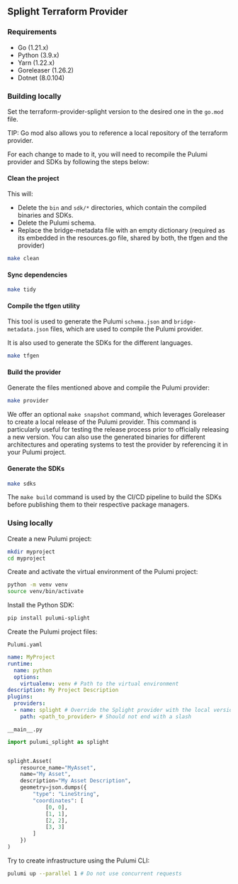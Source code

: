 ## Splight Terraform Provider

### Requirements

- Go (1.21.x)
- Python (3.9.x)
- Yarn (1.22.x)
- Goreleaser (1.26.2)
- Dotnet (8.0.104)

### Building locally

Set the terraform-provider-splight version to the desired one in the `go.mod` file.

TIP: Go mod also allows you to reference a local repository of the terraform provider.

For each change to made to it, you will need to recompile the Pulumi provider and SDKs by following the steps below:

#### Clean the project

This will:
- Delete the `bin` and `sdk/*` directories, which contain the compiled binaries and SDKs.
- Delete the Pulumi schema.
- Replace the bridge-metadata file with an empty dictionary (required as its embedded in the resources.go file, shared by both, the tfgen and the provider)

```bash
make clean
```

#### Sync dependencies

```bash
make tidy
```

#### Compile the tfgen utility

This tool is used to generate the Pulumi `schema.json` and `bridge-metadata.json` files, which are used to compile the Pulumi provider.

It is also used to generate the SDKs for the different languages.

```bash
make tfgen
```

#### Build the provider

Generate the files mentioned above and compile the Pulumi provider:

```bash
make provider
```

We offer an optional `make snapshot` command, which leverages Goreleaser to create a local release of the Pulumi provider.
This command is particularly useful for testing the release process prior to officially releasing a new version.
You can also use the generated binaries for different architectures and operating systems to test the provider by referencing it in your Pulumi project.

#### Generate the SDKs

```bash
make sdks
```

The `make build` command is used by the CI/CD pipeline to build the SDKs before publishing them to their respective package managers.

### Using locally

Create a new Pulumi project:

```bash
mkdir myproject
cd myproject
```

Create and activate the virtual environment of the Pulumi project:

```bash
python -m venv venv
source venv/bin/activate
```

Install the Python SDK:

```bash
pip install pulumi-splight
```

Create the Pulumi project files:

`Pulumi.yaml`

```yaml
name: MyProject
runtime:
  name: python
  options:
    virtualenv: venv # Path to the virtual environment
description: My Project Description
plugins:
  providers:
  - name: splight # Override the Splight provider with the local version
    path: <path_to_provider> # Should not end with a slash
```

`__main__.py`

```python
import pulumi_splight as splight


splight.Asset(
    resource_name="MyAsset",
    name="My Asset",
    description="My Asset Description",
    geometry=json.dumps({
        "type": "LineString",
        "coordinates": [
            [0, 0],
            [1, 1],
            [2, 2],
            [3, 3]
        ]
    })
)
```

Try to create infrastructure using the Pulumi CLI:

```bash
pulumi up --parallel 1 # Do not use concurrent requests
```
